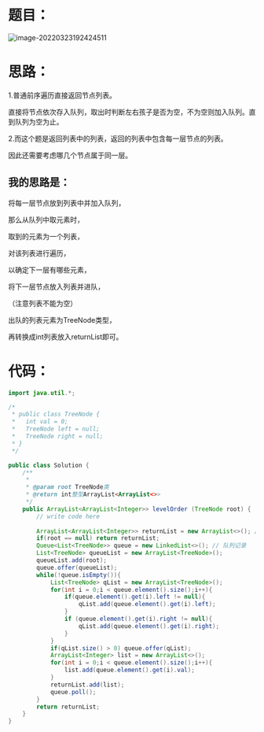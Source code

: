 # 题目：

![image-20220323192424511](D:\文件管理\forWork\images\image-20220323192424511.png)

# **思路：**

1.普通前序遍历直接返回节点列表。

直接将节点依次存入队列，取出时判断左右孩子是否为空，不为空则加入队列。直到队列为空为止。

2.而这个题是返回列表中的列表，返回的列表中包含每一层节点的列表。

因此还需要考虑哪几个节点属于同一层。

## 我的思路是：

将每一层节点放到列表中并加入队列，

那么从队列中取元素时，

取到的元素为一个列表，

对该列表进行遍历，

以确定下一层有哪些元素，

将下一层节点放入列表并进队，

（注意列表不能为空）

出队的列表元素为TreeNode类型，

再转换成int列表放入returnList即可。

# 代码：

```java
import java.util.*;

/*
 * public class TreeNode {
 *   int val = 0;
 *   TreeNode left = null;
 *   TreeNode right = null;
 * }
 */

public class Solution {
    /**
     * 
     * @param root TreeNode类 
     * @return int整型ArrayList<ArrayList<>>
     */
    public ArrayList<ArrayList<Integer>> levelOrder (TreeNode root) {
        // write code here
        
        ArrayList<ArrayList<Integer>> returnList = new ArrayList<>(); //返回列表
        if(root == null) return returnList;
        Queue<List<TreeNode>> queue = new LinkedList<>(); // 队列记录
        List<TreeNode> queueList = new ArrayList<TreeNode>();
        queueList.add(root);
        queue.offer(queueList);
        while(!queue.isEmpty()){
            List<TreeNode> qList = new ArrayList<TreeNode>();
            for(int i = 0;i < queue.element().size();i++){
                if(queue.element().get(i).left != null){
                    qList.add(queue.element().get(i).left);
                }
                if (queue.element().get(i).right != null){
                    qList.add(queue.element().get(i).right);
                }
            }
            if(qList.size() > 0) queue.offer(qList);
            ArrayList<Integer> list = new ArrayList<>();
            for(int i = 0;i < queue.element().size();i++){
                list.add(queue.element().get(i).val);
            }
            returnList.add(list);
            queue.poll();
        }
        return returnList;
    }
}
```

